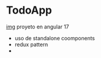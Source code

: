 # TodoApp
[img](https://todomvc.com/site-assets/screenshot.png)
proyeto en angular 17
- uso de standalone coomponents
- redux pattern
- 